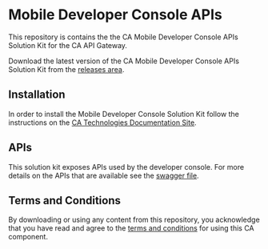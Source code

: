 # Mobile Developer Console APIs 
This repository is contains the the CA Mobile Developer Console APIs Solution Kit for the CA API Gateway. 

Download the latest version of the CA Mobile Developer Console APIs Solution Kit from the [releases area][latest-release-link]. 

## Installation
In order to install the Mobile Developer Console Solution Kit follow the instructions on the [CA Technologies Documentation Site][install-link].

## APIs
This solution kit exposes APIs used by the developer console. For more details on the APIs that are available see the [swagger file][swagger-link].

## Terms and Conditions
By downloading or using any content from this repository, you acknowledge that you have read and agree to the [terms and conditions][terms-link] for using this CA component.

[swagger-link]: /swagger.json
[install-link]: https://docops.ca.com/display/MAG/.Install+Mobile+Developer+Console+Solution+Kit+v4.0
[license-link]: /LICENSE
[terms-link]: /ca-trial-agreement.pdf
[latest-release-link]: https://github.com/CAAPIM/Mobile-Dev-Console-APIs/releases/tag/release%2F1.0.00
